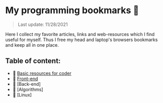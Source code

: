 # My programming bookmarks 📑
> Last update: 11/28/2021

Here I collect my favorite articles, links and web-resources which I find useful for myself.
Thus I free my head and laptop's browsers bookmarks and keep all in one place.

## Table of content:
- :page_with_curl: [Basic resources for coder](./md/basic_prog_portals.md)
- :page_with_curl: [Front-end](./md/frontend.md)
- :page_with_curl: [Back-end]
- :page_with_curl: [Algorithms]
- :page_with_curl: [Linux]